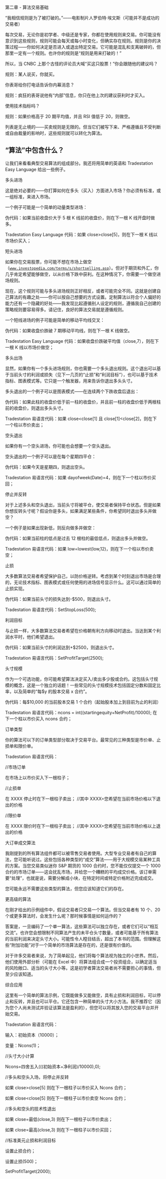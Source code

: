 第二章 - 算法交易基础

“我相信规则是为了被打破的。”——电影制片人罗伯特·埃文斯（可能并不是成功的交易者）

每次交易，无论你是初学者、中级还是专家，你都在使用规则来交易。你可能没有意识到这些规则，规则可能会每天或每小时变化，但确实存在规则。规则是你的决策过程——你如何决定是否进入或退出特定交易。它可能是混乱和支离破碎的，但那里一定有一个规则。也许你的规则是“规则是用来打破的！”

所以，当 CNBC 上那个古怪的评论员大喊“买这只股票！”你会跟随他的建议吗？

规则：某人说买，你就买。

你表哥给你打电话告诉你内幕消息？

规则：疯狂的表哥说他有“内部”信息，你只在他上次的建议获利时才买入。

使用技术指标吗？

规则：如果价格高于 20 期平均值，并且 RSI 值低于 20，则做空。

列表是无止境的——买卖规则是无限的。但当它们被写下来、严格遵循且不受判断或自由裁量的影响时，这些规则就可以转化为算法。

## “算法”中包含什么？

让我们来看看典型交易算法的组成部分。我还将用简单的英语和 Tradestation Easy Language 给出一些例子。

多头进场

这是绝对必要的——你打算如何在多头（买入）方面进入市场？你必须有标准，或一组标准，来进入市场。

一个例子可能是一个简单的动量类型进场：

伪代码：如果当前收盘价大于 5 根 K 线前的收盘价，则在下一根 K 线开盘时做多。

Tradestation Easy Language 代码：如果 close>close[5]，则在下一根 K 线以市场价买入；

短头进场

如果你在交易股票，你可能不想在市场上做空（[`www.investopedia.com/terms/s/shortselling.asp`](https://www.investopedia.com/terms/s/shortselling.asp)）。但对于期货和外汇，你几乎肯定希望能够做空，以从价格下跌中获利。在这种情况下，你需要一个做空进场规则。

现在，这个规则可能与多头进场规则正好相反，或者可能完全不同。这就是创建自己算法的有趣之处——你可以按自己想要的方式设置。定制算法以符合个人偏好的能力还有一个隐藏的好处——我发现比起遵循别人设定的规则，遵循我自己创建的策略规则要容易得多。请记住，良好的算法交易就是遵循规则。

一个短线进场的例子可能是简单的移动平均线交叉：

伪代码：如果收盘价跌破 7 期移动平均线，则在下一根 K 线做空。

Tradestation Easy Language 代码：如果收盘价跌破平均值（close,7），则在下一根 K 线以市场价做空；

多头出场

显然，如果你有一个多头进场规则，你也需要一个多头退出规则。这个退出可以基于当前头寸的利润或损失（见下一几页的“止损”和“利润目标”），也可以基于技术指标、图表模式等。它只是一个触发器，用来告诉你退出多头头寸。

多头退出的一个例子可以是图表模式——在连续两个下跌收盘后退出：

伪代码：如果此柱的收盘价低于前一柱的收盘价，并且前一柱的收盘价低于两根柱前的收盘价，则退出多头头寸。

Tradestation 易语言代码：如果 close<close[1] 且 close[1]<close[2]，则在下一个柱以市价卖出；

空头退出

如果你有一个空头进场，你可能也会想要一个空头退出。

空头退出的一个例子可以是在每个星期四平仓：

伪代码：如果今天是星期四，则退出空头。

Tradestation 易语言代码：如果 dayofweek(Date)=4，则在下一个柱以市价买回；

停止并反转

对于上述多头和空头退出，当前头寸将被平仓，使交易者保持平仓状态。但是如果你想反转头寸呢？假设你是多头，如果满足某些条件，你希望同时退出多头并做空？

一个例子是如果出现新低，则反向做多并做空：

伪代码：如果当前柱的低点是过去 12 根柱的最低低点，则退出多头并做空。

Tradestation 易语言代码：如果 low=lowest(low,12)，则在下一个柱以市价卖空；

止损

大多数算法交易者希望保护自己，以防价格逆转。考虑到某个时刻退出市场是合理的，无论技术指标、图表模式或任何使用的进场信号显示什么。这可以通过简单的止损实现。

伪代码：如果当前头寸的损失达到-$500，则退出头寸。

Tradestation 易语言代码：SetStopLoss(500);

利润目标

与止损一样，大多数算法交易者希望在价格朝有利方向移动时退出。当达到某个利润水平时，他们希望退出。

伪代码：如果当前头寸的利润达到+$2500，则退出头寸。

Tradestation 易语言代码：SetProfitTarget(2500);

头寸规模

作为一个可选功能，你可能希望算法决定买入/卖出多少股或合约。这包括头寸规模的概念，这是一个独立的话题！一些常见的头寸规模技术包括固定分数和固定比率，以及简单的“每$y 的股本交易 x 合约”。

伪代码：每$10,000 的当前股本交易 1 个合约（起始股本加上到目前为止的利润）

Tradestation 易语言代码：ncons = int((startingequity+NetProfit)/10000); 在下一个柱以市价买入 ncons 合约；

订单类型

你的算法可以下的订单类型部分取决于交易平台。最常见的三种类型是市价单、止损单和限价单。

Tradestation 易语言代码：

//市场订单

在市场上以市价买入下一根柱子；

//止损单

在 XXXX 停止时在下一根柱子卖出； //其中 XXXX=您希望在当前市场价格以下退出的价格

//限价单

在 XXXX 限价时在下一根柱子卖出； //其中 XXXX=您希望在当前市场价格以上退出的价格

大订单成交算法

我刚提到的所有算法组件都可以被零售交易者使用。大型专业交易者有自己的算法，您可能听说过。这些包括各种类型的“成交”算法——用于大规模交易某种工具的方案。当您交易类似迷你 S&P 期货的 1000 合约时，您不能仅仅提交一个 1000 合约的市场订单——这会扰乱市场，并给您一个糟糕的平均成交价格。该订单需要“处理”，也就是说，需要分解成小块，在特定时间或特定价格附近完成成交。

您可能永远不需要这些类型的算法，但您应该知道它们的存在。

更高级的算法

在刚才给出的示例组件中，假设交易者只交易一个算法。但当交易者有 10 个、20 个或更多算法时，会发生什么呢？那时候事情是如何运作的？

答案是，一旦编码了一个单一算法，这些算法可以独立存在，或者它们可以“相互交流”。也许您会想限制不同算法产生的未平仓头寸数量，或者可能基于所有算法的当前利润来决定头寸大小。可能性令人瞠目结舌，超出了本书的范围。但理解这些“附加功能”对于一个简单的市场算法是存在的，还是很有价值的。

对于许多交易者来说，为了简单起见，他们将每个算法视为独立的小世界。然后，他们使用外部分析（可能在 Excel 中）将算法组合成一个投资组合，以确定适当的风险敞口、适当的头寸大小等。这是初学者算法交易者尚不需要担心的事情，但至少应该知道。

综合应用

这里有一个简单的算法示例，它既能做多又能做空，具有止损和利润目标，可以停止和反转，并且也可以平仓。它还包含一种简单的头寸大小方法。我不推荐它（因为您个人尚未测试并验证该算法是盈利的），但您可以将其放入您的交易平台并开始交易。

Tradestation 易语言代码：

输入：初始资本（10000）；

变量：Ncons(1)；

//头寸大小计算

Ncons=四舍五入(((初始资本+净利润)/10000),0);

//多头和空头入场，将停止并反转

如果 close>close[5] 则在下一根柱子以市价买入 Ncons 合约；

如果 close<close[5] 则在下一根柱子以市价卖空 Ncons 合约；

//多头和空头的技术性退出

如果 close=最低(close,3) 则在下一根柱子以市价卖出；

如果 close=最高(close,3) 则在下一根柱子以市价买回；

//标准美元止损和利润目标

设置止损合约；

设置止损(500)；

SetProfitTarget(2000);
